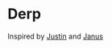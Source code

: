 # Derp

Inspired by [Justin](https://github.com/justincampbell/.dotfiles) and [Janus](https://github.com/carlhuda/janus)

